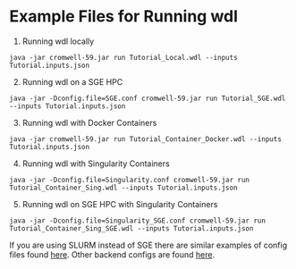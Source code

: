 # Example Files for Running wdl

1. Running wdl locally

`java -jar cromwell-59.jar run Tutorial_Local.wdl --inputs Tutorial.inputs.json`

2. Running wdl on a SGE HPC

`java -jar -Dconfig.file=SGE.conf cromwell-59.jar run Tutorial_SGE.wdl --inputs Tutorial.inputs.json`

3. Running wdl with Docker Containers

`java -jar cromwell-59.jar run Tutorial_Container_Docker.wdl --inputs Tutorial.inputs.json`

4. Running wdl with Singularity Containers

`java -jar -Dconfig.file=Singularity.conf cromwell-59.jar run Tutorial_Container_Sing.wdl --inputs Tutorial.inputs.json`

5. Running wdl on SGE HPC with Singularity Containers

`java -jar -Dconfig.file=Singularity_SGE.conf cromwell-59.jar run Tutorial_Container_Sing_SGE.wdl --inputs Tutorial.inputs.json`


If you are using SLURM instead of SGE there are similar examples of config files found [here](https://cromwell.readthedocs.io/en/stable/tutorials/Containers/#configuring-cromwell-for-singularity). Other backend configs are found [here](https://github.com/broadinstitute/cromwell/tree/develop/cromwell.example.backends). 

